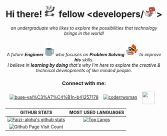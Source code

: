 <!--greetings-->
<h1 align="center"> Hi there! <img src="https://github.com/kiiirtiiii/kiiirtiiii/blob/main/gif/friendly_panda_agadhwadwbv8jq.gif" width="40px"> fellow &ltdevelopers/<img src="https://github.com/kiiirtiiii/kiiirtiiii/blob/main/gif/buddy_bear_agadbqeaavccya8.gif" width="40px">&gt</h1>



<!--introduction-->
<p align="center">
  <em>
    an undergraduate who likes to explore the possibilities that technology brings in the world!
    <br><br>
    A future <b>Engineer</b> <img src="https://github.com/kiiirtiiii/kiiirtiiii/blob/main/gif/coffee.gif" width="30px"> who focuses on <b>Problem Solving</b> <img src="https://github.com/kiiirtiiii/kiiirtiiii/blob/main/gif/gldfsh_agadbaiaaladvqo.gif" width="40px"> to improve <b>his</b> skills.<br>
    I believe in <b>learning by doing</b> that's why I'm here to explore the creative & technical developments of like minded people.
  </em>
</p> 



<h3 align="center">Connect with me:</h3>

<p align="center">
  <a href="https://www.linkedin.com/in/falpha" target="_blank"><img alt="buse-yal%C3%A7%C4%B1n-b41257178" src="https://raw.githubusercontent.com/rahuldkjain/github-profile-readme-generator/master/src/images/icons/Social/linked-in-alt.svg" style="height:40px; width:40px" /></a>&nbsp; &nbsp;
  <a href="https://www.instagram.com/_outcryptolist/" target="blank"><img alt="coderrwoman" src="https://raw.githubusercontent.com/rahuldkjain/github-profile-readme-generator/master/src/images/icons/Social/instagram.svg" style="height:40px; width:40px" /></a>&nbsp; 
  &nbsp; 
  <a href="https://www.hackerrank.com/CodeWick" target="blank"><img align="center" src="https://raw.githubusercontent.com/rahuldkjain/github-profile-readme-generator/master/src/images/icons/Social/hackerrank.svg" style="height:40px; width:40px"" /></a>&nbsp;
  &nbsp;
</p> 


<div style="text-align: center; margin-left: auto; margin-right: auto">

   GITHUB STATS|MOST USED LANGUAGES|
  |:---:|:---:|
  |[![Faizi-alpha's github stats](https://github-readme-stats.vercel.app/api?username=Faizi-alpha&count_private=true&show_icons=true&theme=tokyonight)](https://github.com/Faizi-alpha/github-readme-stats)|[![Top Langs](https://github-readme-stats.vercel.app/api/top-langs/?username=Faizi-alpha&hide=Rich%20Text%20Format,scheme,xml,shell,yaml,haml,php,json,css,sass,scss,javascript,vim%20script&langs_count=10&&exclude_repo=blueprintcode-scalatra-wip-temp-example-2018-02-01,blueprintcode-react-wip-temp-example-2018-02-01,javascript-playground-wip-temp-examples&layout=compact&theme=tokyonight)](https://github.com/Faizi-alpha/github-readme-stats)|
  |![Github Page Visit Count](https://komarev.com/ghpvc/?username=Faizi-alpha)||
  
</div>  
  

